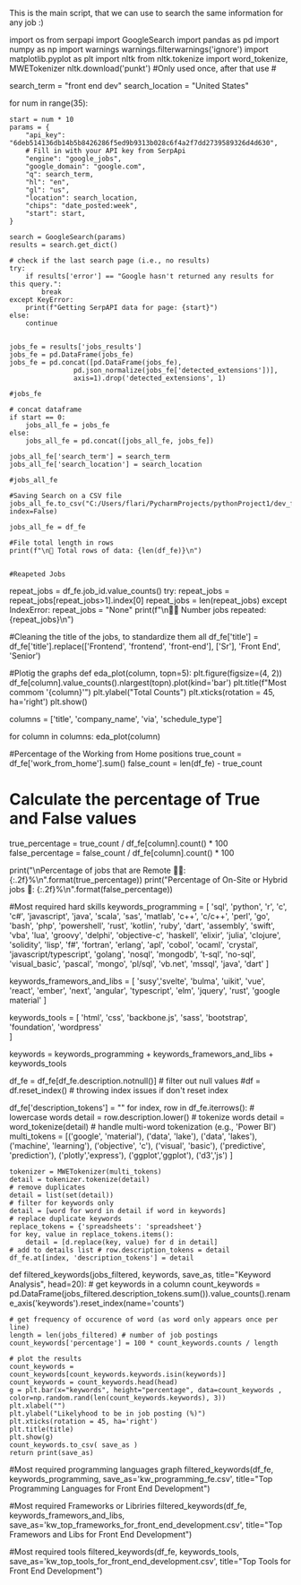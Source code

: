 This is the main script, that we can use to search the same information for any job :)



import os
from serpapi import GoogleSearch
import pandas as pd
import numpy as np
import warnings
warnings.filterwarnings('ignore')
import matplotlib.pyplot as plt
import nltk
from nltk.tokenize import word_tokenize, MWETokenizer
nltk.download('punkt') #Only used once, after that use #


search_term = "front end dev"
search_location = "United States"

for num in range(35):
    
    start = num * 10
    params = {
        "api_key": "6deb514136db14b5b8426286f5ed9b9313b028c6f4a2f7dd2739589326d4d630",
        # Fill in with your API key from SerpApi
        "engine": "google_jobs",
        "google_domain": "google.com",
        "q": search_term,
        "hl": "en",
        "gl": "us",
        "location": search_location,
        "chips": "date_posted:week",
        "start": start,
    }

    search = GoogleSearch(params)
    results = search.get_dict()

    # check if the last search page (i.e., no results)
    try:
        if results['error'] == "Google hasn't returned any results for this query.":
            break
    except KeyError:
        print(f"Getting SerpAPI data for page: {start}")
    else:
        continue
        
    
    jobs_fe = results['jobs_results']
    jobs_fe = pd.DataFrame(jobs_fe)
    jobs_fe = pd.concat([pd.DataFrame(jobs_fe),
                    pd.json_normalize(jobs_fe['detected_extensions'])],
                    axis=1).drop('detected_extensions', 1)

    #jobs_fe
    
    # concat dataframe
    if start == 0:
        jobs_all_fe = jobs_fe
    else:
        jobs_all_fe = pd.concat([jobs_all_fe, jobs_fe])

    jobs_all_fe['search_term'] = search_term
    jobs_all_fe['search_location'] = search_location
    
    #jobs_all_fe
    
    #Saving Search on a CSV file
    jobs_all_fe.to_csv("C:/Users/flari/PycharmProjects/pythonProject1/dev_fe5.csv", index=False)
    
    jobs_all_fe = df_fe
    
    #File total length in rows
    print(f"\n📏 Total rows of data: {len(df_fe)}\n")
    
    
    #Reapeted Jobs
repeat_jobs = df_fe.job_id.value_counts()
try:
    repeat_jobs = repeat_jobs[repeat_jobs>1].index[0]
    repeat_jobs = len(repeat_jobs)
except IndexError:
    repeat_jobs = "None"
print(f"\n👯‍♀️ Number jobs repeated: {repeat_jobs}\n")

#Cleaning the title of the jobs, to standardize them all
df_fe['title'] = df_fe['title'].replace(['Frontend', 'frontend', 'front-end'], ['Sr'], 'Front End', 'Senior')

#Plotig the graphs
def eda_plot(column, topn=5):
    plt.figure(figsize=(4, 2))
    df_fe[column].value_counts().nlargest(topn).plot(kind='bar')
    plt.title(f"Most commom '{column}'")
    plt.ylabel("Total Counts")
    plt.xticks(rotation = 45, ha='right')
    plt.show()

columns = ['title', 'company_name', 'via', 'schedule_type']

for column in columns:
    eda_plot(column)
    
  #Percentage of the Working from Home positions
true_count = df_fe['work_from_home'].sum()
false_count = len(df_fe) - true_count

# Calculate the percentage of True and False values
true_percentage = true_count / df_fe[column].count() * 100
false_percentage = false_count / df_fe[column].count() * 100

print("\nPercentage of jobs that are Remote 👨‍💻: {:.2f}%\n".format(true_percentage))
print("Percentage of On-Site or Hybrid jobs 🏨: {:.2f}%\n".format(false_percentage))

#Most required hard skills
keywords_programming = [
'sql', 'python', 'r', 'c', 'c#', 'javascript',  'java', 'scala', 'sas', 'matlab', 
'c++', 'c/c++', 'perl', 'go', 'bash', 'php', 'powershell', 'rust', 
'kotlin', 'ruby',  'dart', 'assembly', 'swift', 'vba', 'lua', 'groovy', 'delphi', 'objective-c', 
'haskell', 'elixir', 'julia', 'clojure', 'solidity', 'lisp', 'f#', 'fortran', 'erlang', 'apl', 
'cobol', 'ocaml', 'crystal', 'javascript/typescript', 'golang', 'nosql', 'mongodb', 't-sql', 'no-sql',
'visual_basic', 'pascal', 'mongo', 'pl/sql', 'vb.net', 'mssql', 
'java', 'dart'
]

keywords_framewors_and_libs = [
 'susy','svelte', 'bulma', 'uikit', 'vue', 'react', 'ember', 'next', 'angular', 'typescript', 'elm', 'jquery', 'rust', 'google material'
]

keywords_tools = [
'html', 'css',  'backbone.js', 'sass', 'bootstrap', 'foundation', 'wordpress'  
]

keywords = keywords_programming + keywords_framewors_and_libs + keywords_tools

df_fe = df_fe[df_fe.description.notnull()] # filter out null values
#df = df.reset_index() # throwing index issues if don't reset index

df_fe['description_tokens'] = ""
for index, row in df_fe.iterrows():
    # lowercase words
    detail = row.description.lower()
    # tokenize words
    detail = word_tokenize(detail)
    # handle multi-word tokenization (e.g., 'Power BI')
    multi_tokens = [('google', 'material'), ('data', 'lake'), ('data', 'lakes'), ('machine', 'learning'), ('objective', 'c'),
                    ('visual', 'basic'), ('predictive', 'prediction'), ('plotly','express'), ('ggplot','ggplot'), ('d3','js') ]

    tokenizer = MWETokenizer(multi_tokens)
    detail = tokenizer.tokenize(detail)
    # remove duplicates
    detail = list(set(detail))
    # filter for keywords only
    detail = [word for word in detail if word in keywords] 
    # replace duplicate keywords
    replace_tokens = {'spreadsheets': 'spreadsheet'}
    for key, value in replace_tokens.items():
        detail = [d.replace(key, value) for d in detail]
    # add to details list # row.description_tokens = detail
    df_fe.at[index, 'description_tokens'] = detail    
    
    
 def filtered_keywords(jobs_filtered, keywords, save_as, title="Keyword Analysis", head=20):
    # get keywords in a column
    count_keywords = pd.DataFrame(jobs_filtered.description_tokens.sum()).value_counts().rename_axis('keywords').reset_index(name='counts')

    # get frequency of occurence of word (as word only appears once per line)
    length = len(jobs_filtered) # number of job postings
    count_keywords['percentage'] = 100 * count_keywords.counts / length

    # plot the results
    count_keywords = count_keywords[count_keywords.keywords.isin(keywords)]
    count_keywords = count_keywords.head(head)
    g = plt.bar(x="keywords", height="percentage", data=count_keywords , color=np.random.rand(len(count_keywords.keywords), 3))
    plt.xlabel("")
    plt.ylabel("Likelyhood to be in job posting (%)")
    plt.xticks(rotation = 45, ha='right')
    plt.title(title) 
    plt.show(g)
    count_keywords.to_csv( save_as )
    return print(save_as)
    
#Most required programming languages graph
filtered_keywords(df_fe, keywords_programming, save_as='kw_programming_fe.csv', title="Top Programming Languages for Front End Development")

#Most required Frameworks or Libriries 
filtered_keywords(df_fe, keywords_framewors_and_libs, save_as='kw_top_frameworks_for_front_end_development.csv', title="Top Framewors and Libs for Front End Development")

#Most required tools
filtered_keywords(df_fe, keywords_tools, save_as='kw_top_tools_for_front_end_development.csv', title="Top Tools for Front End Development")
